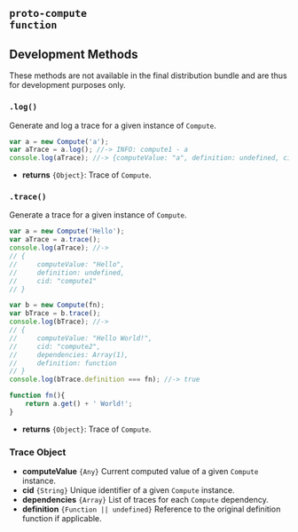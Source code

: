 ## <code>__proto-compute__ function</code>

## Development Methods
These methods are not available in the final distribution bundle and are thus for development purposes only.

### `.log()`
Generate and log a trace for a given instance of `Compute`.

```js
var a = new Compute('a');
var aTrace = a.log(); //-> INFO: compute1 - a
console.log(aTrace); //-> {computeValue: "a", definition: undefined, cid: "compute1"}
```

- __returns__ `{Object}`: Trace of `Compute`.

### `.trace()`
Generate a trace for a given instance of `Compute`.

```js
var a = new Compute('Hello');
var aTrace = a.trace();
console.log(aTrace); //->
// {
//     computeValue: "Hello",
//     definition: undefined,
//     cid: "compute1"
// }

var b = new Compute(fn);
var bTrace = b.trace();
console.log(bTrace); //->
// {
//     computeValue: "Hello World!",
//     cid: "compute2",
//     dependencies: Array(1),
//     definition: function
// }
console.log(bTrace.definition === fn); //-> true

function fn(){
    return a.get() + ' World!';
}
```

- __returns__ `{Object}`: Trace of `Compute`.

### Trace Object
- __computeValue__ `{Any}` Current computed value of a given `Compute` instance.
- __cid__ `{String}` Unique identifier of a given `Compute` instance.
- __dependencies__ `{Array}` List of traces for each `Compute` dependency.
- __definition__ `{Function || undefined}` Reference to the original definition function if applicable.